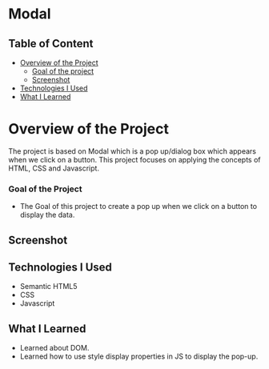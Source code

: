 # Modal

## Table of Content

 * [Overview of the Project](#overview-of-the-project)
      * [Goal of the project](#goal-of-the-project)
      * [Screenshot](#screenshot)
 * [Technologies I Used](#technologies-i-used)
 * [What I Learned](#what-i-learned) 

# Overview of the Project
The project is based on Modal which is a pop up/dialog box which appears when we click on a button. This project focuses on applying the concepts of HTML, CSS and Javascript.

### Goal of the Project
* The Goal of this project to create a pop up when we click on a button to display the data.

## Screenshot


## Technologies I Used
* Semantic HTML5
* CSS
* Javascript

## What I Learned
* Learned about DOM.
* Learned how to use style display properties in JS to display the pop-up. 
